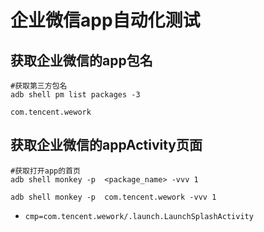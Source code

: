 # 企业微信app自动化测试
## 获取企业微信的app包名
```shell
#获取第三方包名
adb shell pm list packages -3
```
`com.tencent.wework`
## 获取企业微信的appActivity页面
```shell
#获取打开app的首页
adb shell monkey -p  <package_name> -vvv 1
```

`adb shell monkey -p  com.tencent.wework -vvv 1`
- `cmp=com.tencent.wework/.launch.LaunchSplashActivity`